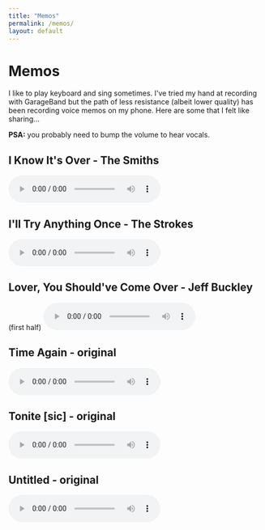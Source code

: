 ```yaml
---
title: "Memos"
permalink: /memos/
layout: default
---
```

# Memos
I like to play keyboard and sing sometimes. I've tried my hand at recording with GarageBand but the path of less resistance (albeit lower quality) has been recording voice memos on my phone. Here are some that I felt like sharing...

**PSA:** you probably need to bump the volume to hear vocals.

## I Know It's Over - The Smiths
<audio controls>
  <source src="/assets/audio/I-Know-It's-Over.m4a">
</audio>
<br>

## I'll Try Anything Once - The Strokes
<audio controls>
  <source src="/assets/audio/I'll-Try-Anything-Once.m4a">
</audio>
<br>

## Lover, You Should've Come Over - Jeff Buckley
(first half)
<audio controls>
  <source src="/assets/audio/Lover-You-Should've-Come-Over.m4a">
</audio>
<br>

## Time Again - original
<audio controls>
  <source src="/assets/audio/Time-Again.m4a">
</audio>
<br>

## Tonite [sic] - original
<audio controls>
  <source src="/assets/audio/Tonite.m4a">
</audio>
<br>

## Untitled - original
<audio controls>
  <source src="/assets/audio/Untitled.m4a">
</audio>
<br>
